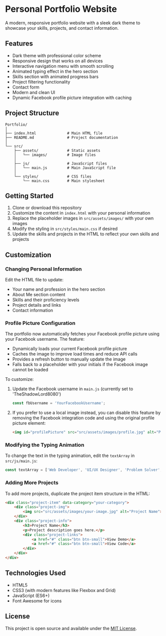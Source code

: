 # Personal Portfolio Website

A modern, responsive portfolio website with a sleek dark theme to showcase your skills, projects, and contact information.

## Features

- Dark theme with professional color scheme
- Responsive design that works on all devices
- Interactive navigation menu with smooth scrolling
- Animated typing effect in the hero section
- Skills section with animated progress bars
- Project filtering functionality
- Contact form
- Modern and clean UI
- Dynamic Facebook profile picture integration with caching

## Project Structure

```
Portfolio/
│
├── index.html              # Main HTML file
├── README.md               # Project documentation
│
└── src/
    ├── assets/             # Static assets
    │   └── images/         # Image files
    │
    ├── js/                 # JavaScript files
    │   └── main.js         # Main JavaScript file
    │
    └── styles/             # CSS files
        └── main.css        # Main stylesheet
```

## Getting Started

1. Clone or download this repository
2. Customize the content in `index.html` with your personal information
3. Replace the placeholder images in `src/assets/images/` with your own images
4. Modify the styling in `src/styles/main.css` if desired
5. Update the skills and projects in the HTML to reflect your own skills and projects

## Customization

### Changing Personal Information

Edit the HTML file to update:
- Your name and profession in the hero section
- About Me section content
- Skills and their proficiency levels
- Project details and links
- Contact information

### Profile Picture Configuration

The portfolio now automatically fetches your Facebook profile picture using your Facebook username. The feature:
- Dynamically loads your current Facebook profile picture
- Caches the image to improve load times and reduce API calls
- Provides a refresh button to manually update the image
- Falls back to a placeholder with your initials if the Facebook image cannot be loaded

To customize:
1. Update the Facebook username in `main.js` (currently set to 'TheShadowLord8080')
   ```javascript
   const fbUsername = 'YourFacebookUsername';
   ```
2. If you prefer to use a local image instead, you can disable this feature by removing the Facebook integration code and using the original profile picture element:
   ```html
   <img id="profilePicture" src="src/assets/images/profile.jpg" alt="Profile Picture">
   ```

### Modifying the Typing Animation

To change the text in the typing animation, edit the `textArray` in `src/js/main.js`:

```javascript
const textArray = ['Web Developer', 'UI/UX Designer', 'Problem Solver', 'Freelancer'];
```

### Adding More Projects

To add more projects, duplicate the project item structure in the HTML:

```html
<div class="project-item" data-category="your-category">
    <div class="project-img">
        <img src="src/assets/images/your-image.jpg" alt="Project Name">
    </div>
    <div class="project-info">
        <h3>Project Name</h3>
        <p>Project description goes here.</p>
        <div class="project-links">
            <a href="#" class="btn btn-small">View Demo</a>
            <a href="#" class="btn btn-small">View Code</a>
        </div>
    </div>
</div>
```

## Technologies Used

- HTML5
- CSS3 (with modern features like Flexbox and Grid)
- JavaScript (ES6+)
- Font Awesome for icons

## License

This project is open source and available under the [MIT License](LICENSE).